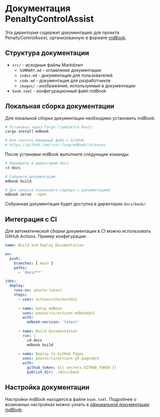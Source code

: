 # Документация PenaltyControlAssist

Эта директория содержит документацию для проекта PenaltyControlAssist, организованную в формате [mdBook](https://rust-lang.github.io/mdBook/).

## Структура документации

- `src/` - исходные файлы Markdown
  - `SUMMARY.md` - оглавление документации
  - `index.md` - документация для пользователей
  - `code.md` - документация для разработчиков
  - `images/` - изображения, используемые в документации
- `book.toml` - конфигурационный файл mdBook

## Локальная сборка документации

Для локальной сборки документации необходимо установить mdBook:

```bash
# Установка через Cargo (требуется Rust)
cargo install mdbook

# Или скачать бинарный файл с GitHub:
# https://github.com/rust-lang/mdBook/releases
```

После установки mdBook выполните следующие команды:

```bash
# Перейдите в директорию docs
cd docs

# Соберите документацию
mdbook build

# Для запуска локального сервера с документацией
mdbook serve --open
```

Собранная документация будет доступна в директории `docs/book/`.

## Интеграция с CI

Для автоматической сборки документации в CI можно использовать GitHub Actions. Пример конфигурации:

```yaml
name: Build and Deploy Documentation

on:
  push:
    branches: [ main ]
    paths:
      - 'docs/**'

jobs:
  deploy:
    runs-on: ubuntu-latest
    steps:
      - uses: actions/checkout@v2
      
      - name: Setup mdBook
        uses: peaceiris/actions-mdbook@v1
        with:
          mdbook-version: 'latest'
      
      - name: Build Documentation
        run: |
          cd docs
          mdbook build
      
      - name: Deploy to GitHub Pages
        uses: peaceiris/actions-gh-pages@v3
        with:
          github_token: ${{ secrets.GITHUB_TOKEN }}
          publish_dir: ./docs/book
```

## Настройка документации

Настройки mdBook находятся в файле `book.toml`. Подробнее о возможных настройках можно узнать в [официальной документации mdBook](https://rust-lang.github.io/mdBook/format/configuration/index.html).
